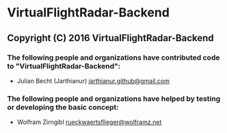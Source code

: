 # VirtualFlightRadar-Backend

## Copyright (C) 2016 VirtualFlightRadar-Backend

### The following people and organizations have contributed code to "VirtualFlightRadar-Backend":

+ Julian Becht (Jarthianur) <jarthianur.github@gmail.com>

### The following people and organizations have helped by testing or developing the basic concept:

+ Wolfram Zirngibl <rueckwaertsflieger@wolframz.net>